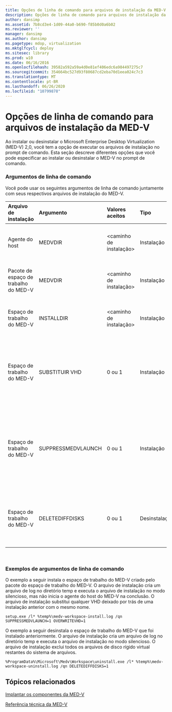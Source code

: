 ```yaml
---
title: Opções de linha de comando para arquivos de instalação da MED-V
description: Opções de linha de comando para arquivos de instalação da MED-V
author: dansimp
ms.assetid: 7b8cd3e4-1d09-44a0-b690-f85b0d0a6b02
ms.reviewer: ''
manager: dansimp
ms.author: dansimp
ms.pagetype: mdop, virtualization
ms.mktglfcycl: deploy
ms.sitesec: library
ms.prod: w10
ms.date: 06/16/2016
ms.openlocfilehash: 39582a592a59a4d0e81ef406edc6a984497275c7
ms.sourcegitcommit: 354664bc527d93f80687cd2eba70d1eea024c7c3
ms.translationtype: MT
ms.contentlocale: pt-BR
ms.lasthandoff: 06/26/2020
ms.locfileid: "10799878"
---
```

# Opções de linha de comando para arquivos de instalação da MED-V


Ao instalar ou desinstalar o Microsoft Enterprise Desktop Virtualization (MED-V) 2,0, você tem a opção de executar os arquivos de instalação no prompt de comando. Esta seção descreve diferentes opções que você pode especificar ao instalar ou desinstalar o MED-V no prompt de comando.

### Argumentos de linha de comando

Você pode usar os seguintes argumentos de linha de comando juntamente com seus respectivos arquivos de instalação do MED-V.

<table style="width:100%;">
<colgroup>
<col width="16%" />
<col width="16%" />
<col width="16%" />
<col width="16%" />
<col width="16%" />
<col width="16%" />
</colgroup>
<thead>
<tr class="header">
<th align="left">Arquivo de instalação</th>
<th align="left">Argumento</th>
<th align="left">Valores aceitos</th>
<th align="left">Tipo</th>
<th align="left">Descrição</th>
<th align="left">Padrão</th>
</tr>
</thead>
<tbody>
<tr class="odd">
<td align="left"><p>Agente do host</p></td>
<td align="left"><p>MEDVDIR</p></td>
<td align="left"><p>&lt;caminho de instalação&gt;</p></td>
<td align="left"><p>Instalação</p></td>
<td align="left"><p>Alterar diretório de instalação</p></td>
<td align="left"><p>A instalação vai para o programa Files\Microsoft Enterprise Desktop Virtualization.</p></td>
</tr>
<tr class="even">
<td align="left"><p>Pacote de espaço de trabalho do MED-V</p></td>
<td align="left"><p>MEDVDIR</p></td>
<td align="left"><p>&lt;caminho de instalação&gt;</p></td>
<td align="left"><p>Instalação</p></td>
<td align="left"><p>Alterar diretório de instalação</p></td>
<td align="left"><p>A instalação vai para o programa Files\Microsoft Enterprise Desktop Virtualization.</p></td>
</tr>
<tr class="odd">
<td align="left"><p>Espaço de trabalho do MED-V</p></td>
<td align="left"><p>INSTALLDIR</p></td>
<td align="left"><p>&lt;caminho de instalação&gt;</p></td>
<td align="left"><p>Instalação</p></td>
<td align="left"><p>Alterar diretório de instalação</p></td>
<td align="left"><p>A instalação vai para o ProgramData\Microsoft\Medv\Workspace.</p></td>
</tr>
<tr class="even">
<td align="left"><p>Espaço de trabalho do MED-V</p></td>
<td align="left"><p>SUBSTITUIR VHD</p></td>
<td align="left"><p>0 ou 1</p></td>
<td align="left"><p>Instalação</p></td>
<td align="left"><p>Falha na instalação se o VHD existir (0) ou substituir o VHD existente (1).</p></td>
<td align="left"><p>Substituir não ocorrerá e a instalação falhará se um VHD (disco rígido virtual) já existir.</p></td>
</tr>
<tr class="odd">
<td align="left"><p>Espaço de trabalho do MED-V</p></td>
<td align="left"><p>SUPPRESSMEDVLAUNCH</p></td>
<td align="left"><p>0 ou 1</p></td>
<td align="left"><p>Instalação</p></td>
<td align="left"><p>Iniciar (0) ou não iniciar (1) MED-V após a instalação do espaço de trabalho do MED-V.</p></td>
<td align="left"><p>Se o espaço de trabalho do MED-V foi instalado com a interface do usuário (IU), uma caixa de seleção na <strong> </strong> página concluir controlará se o MED-v deve ser iniciado.</p></td>
</tr>
<tr class="even">
<td align="left"><p>Espaço de trabalho do MED-V</p></td>
<td align="left"><p>DELETEDIFFDISKS</p></td>
<td align="left"><p>0 ou 1</p></td>
<td align="left"><p>Desinstalação</p></td>
<td align="left"><p>Manter (0) ou excluir (1) VHDs criados pelo MED-V</p></td>
<td align="left"><p>Nenhum VHDs é excluído.</p></td>
</tr>
</tbody>
</table>

 

### Exemplos de argumentos de linha de comando

O exemplo a seguir instala o espaço de trabalho do MED-V criado pelo pacote do espaço de trabalho do MED-V. O arquivo de instalação cria um arquivo de log no diretório temp e executa o arquivo de instalação no modo silencioso, mas não inicia o agente do host do MED-V na conclusão. O arquivo de instalação substitui qualquer VHD deixado por trás de uma instalação anterior com o mesmo nome.

``` syntax
setup.exe /l* %temp%\medv-workspace-install.log /qn SUPPRESSMEDVLAUNCH=1 OVERWRITEVHD=1
```

O exemplo a seguir desinstala o espaço de trabalho do MED-V que foi instalado anteriormente. O arquivo de instalação cria um arquivo de log no diretório temp e executa o arquivo de instalação no modo silencioso. O arquivo de instalação exclui todos os arquivos de disco rígido virtual restantes do sistema de arquivos.

``` syntax
%ProgramData%\Microsoft\Medv\Workspace\uninstall.exe /l* %temp%\medv-workspace-uninstall.log /qn DELETEDIFFDISKS=1
```

## Tópicos relacionados


[Implantar os componentes da MED-V](deploy-the-med-v-components.md)

[Referência técnica da MED-V](technical-reference-for-med-v.md)

 

 





